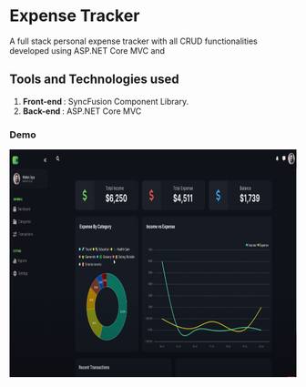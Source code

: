 # Expense Tracker
A full stack personal expense tracker with all CRUD functionalities developed using ASP.NET Core MVC and

## Tools and Technologies used

1. <b>Front-end </b> : SyncFusion Component Library.
2. <b>Back-end </b> : ASP.NET Core MVC

### Demo
<img src="Expense Tracker/demo.png" alt="Smiley face" width = "700"  height = "400">
 
